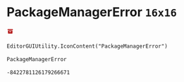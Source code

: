 # PackageManagerError `16x16`
<img src="/img/PackageManagerError.png" width=16 height=16>

``` CSharp
EditorGUIUtility.IconContent("PackageManagerError")
```
```
PackageManagerError
```
```
-8422781126179266671
```
